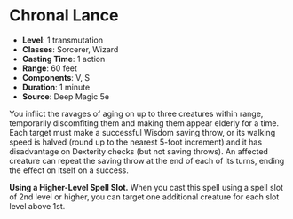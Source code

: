 # Chronal Lance

- **Level**: 1 transmutation
- **Classes**: Sorcerer, Wizard
- **Casting Time**: 1 action
- **Range**: 60 feet
- **Components**: V, S
- **Duration**: 1 minute
- **Source**: Deep Magic 5e

You inflict the ravages of aging on up to three creatures within range, temporarily discomfiting them and making them appear elderly for a time. Each target must make a successful Wisdom saving throw, or its walking speed is halved (round up to the nearest 5-foot increment) and it has disadvantage on Dexterity checks (but not saving throws). An affected creature can repeat the saving throw at the end of each of its turns, ending the effect on itself on a success.

**Using a Higher-Level Spell Slot.** When you cast this spell using a spell slot of 2nd level or higher, you can target one additional creature for each slot level above 1st.
